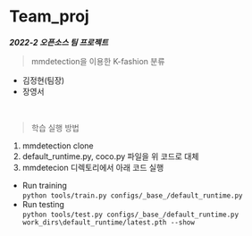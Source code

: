 # Team_proj
***2022-2 오픈소스 팀 프로젝트*** <br>
> mmdetection을 이용한 K-fashion 분류


* 김정현(팀장)
* 장영서
<br>

> 학습 실행 방법 <br> 
1. mmdetection clone
2. default_runtime.py, coco.py 파일을 위 코드로 대체
3. mmdetecion 디렉토리에서 아래 코드 실행

* Run training <br> 
` python tools/train.py configs/_base_/default_runtime.py `<br>
* Run testing <br> 
` python tools/test.py configs/_base_/default_runtime.py work_dirs\default_runtime/latest.pth --show `
